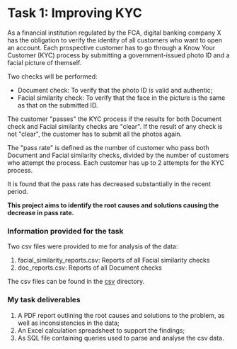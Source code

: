 # Task 1: Improving KYC

As a financial institution regulated by the FCA, digital banking company X has the obligation to verify the identity of all customers who want to open an account. 
Each prospective customer has to go through a Know Your Customer (KYC) process by submitting a government-issued photo ID and a facial picture of themself. 

Two checks will be performed:
* Document check: To verify that the photo ID is valid and authentic;
* Facial similarity check: To verify that the face in the picture is the same as that on the submitted ID.

The customer "passes" the KYC process if the results for both Document check and Facial similarity checks are "clear". If the result of any check is not "clear", the customer has to submit all the photos again.

The "pass rate" is defined as the number of customer who pass both Document and Facial similarity checks, divided by the number of customers who attempt the process. Each customer has up to 2 attempts for the KYC process.

It is found that the pass rate has decreased substantially in the recent period. 

**This project aims to identify the root causes and solutions causing the decrease in pass rate.**

### Information provided for the task
Two csv files were provided to me for analysis of the data:
1. facial_similarity_reports.csv: Reports of all Facial similarity checks
1. doc_reports.csv: Reports of all Document checks

The csv files can be found in the [csv](https://github.com/YingXie24/SQL/tree/master/1-DigitalBanking-DataAnalytics/1-ImprovingKYC/csv) directory.

### My task deliverables
1. A PDF report outlining the root causes and solutions to the problem, as well as inconsistencies in the data;
1. An Excel calculation spreadsheet to support the findings;
1. As SQL file containing queries used to parse and analyse the csv data.
